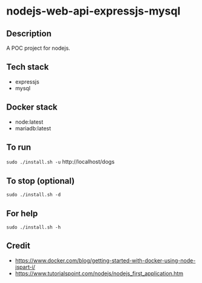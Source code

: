 # nodejs-web-api-expressjs-mysql

## Description
A POC project for nodejs.

## Tech stack
- expressjs
- mysql

## Docker stack
- node:latest
- mariadb:latest

## To run
`sudo ./install.sh -u`
http://localhost/dogs

## To stop (optional)
`sudo ./install.sh -d`

## For help
`sudo ./install.sh -h`

## Credit
- https://www.docker.com/blog/getting-started-with-docker-using-node-jspart-i/
- https://www.tutorialspoint.com/nodejs/nodejs_first_application.htm
